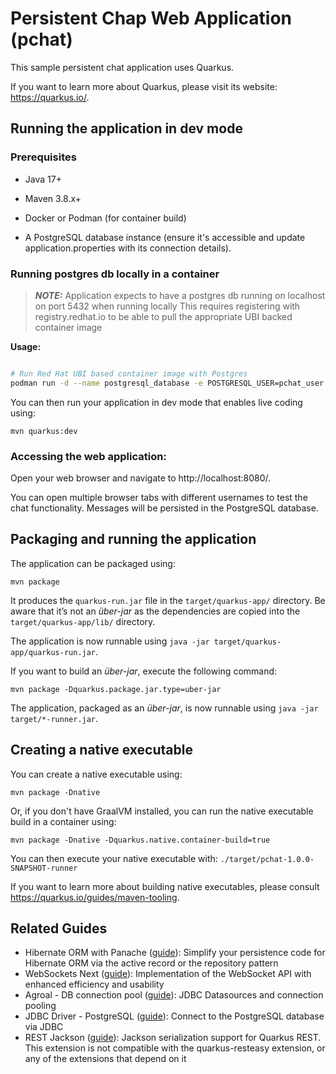 # Persistent Chap Web Application (pchat)

This sample persistent chat application uses Quarkus.

If you want to learn more about Quarkus, please visit its website: <https://quarkus.io/>.


## Running the application in dev mode


### Prerequisites

* Java 17+

* Maven 3.8.x+

* Docker or Podman (for container build)

* A PostgreSQL database instance (ensure it's accessible and update application.properties with its connection details).

### Running postgres db locally in a container
> **_NOTE:_**  Application expects to have a postgres db running on localhost on port 5432 when running locally
This requires registering with registry.redhat.io to be able to pull the appropriate UBI backed container image

**Usage:**
```bash

# Run Red Hat UBI based container image with Postgres
podman run -d --name postgresql_database -e POSTGRESQL_USER=pchat_user -e POSTGRESQL_PASSWORD=RedH@tPassw0rd -e POSTGRESQL_DATABASE=pchat -p 5432:5432 registry.redhat.io/rhel8/postgresql-16
```

You can then run your application in dev mode that enables live coding using:

```shell script
mvn quarkus:dev
```
### Accessing the web application:
Open your web browser and navigate to http://localhost:8080/.

You can open multiple browser tabs with different usernames to test the chat functionality. Messages will be persisted in the PostgreSQL database.

## Packaging and running the application

The application can be packaged using:

```shell script
mvn package
```

It produces the `quarkus-run.jar` file in the `target/quarkus-app/` directory.
Be aware that it’s not an _über-jar_ as the dependencies are copied into the `target/quarkus-app/lib/` directory.

The application is now runnable using `java -jar target/quarkus-app/quarkus-run.jar`.

If you want to build an _über-jar_, execute the following command:

```shell script
mvn package -Dquarkus.package.jar.type=uber-jar
```

The application, packaged as an _über-jar_, is now runnable using `java -jar target/*-runner.jar`.

## Creating a native executable

You can create a native executable using:

```shell script
mvn package -Dnative
```

Or, if you don't have GraalVM installed, you can run the native executable build in a container using:

```shell script
mvn package -Dnative -Dquarkus.native.container-build=true
```

You can then execute your native executable with: `./target/pchat-1.0.0-SNAPSHOT-runner`

If you want to learn more about building native executables, please consult <https://quarkus.io/guides/maven-tooling>.

## Related Guides

- Hibernate ORM with Panache ([guide](https://quarkus.io/guides/hibernate-orm-panache)): Simplify your persistence code for Hibernate ORM via the active record or the repository pattern
- WebSockets Next ([guide](https://quarkus.io/guides/websockets-next-reference)): Implementation of the WebSocket API with enhanced efficiency and usability
- Agroal - DB connection pool ([guide](https://quarkus.io/guides/datasource)): JDBC Datasources and connection pooling
- JDBC Driver - PostgreSQL ([guide](https://quarkus.io/guides/datasource)): Connect to the PostgreSQL database via JDBC
- REST Jackson ([guide](https://quarkus.io/guides/rest#json-serialisation)): Jackson serialization support for Quarkus REST. This extension is not compatible with the quarkus-resteasy extension, or any of the extensions that depend on it
